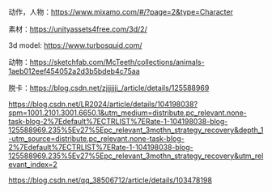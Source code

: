 动作，人物：https://www.mixamo.com/#/?page=2&type=Character

素材：https://unityassets4free.com/3d/2/



3d model: https://www.turbosquid.com/



动物：https://sketchfab.com/McTeeth/collections/animals-1aeb012eef454052a2d3b5bdeb4c75aa



脱卡：https://blog.csdn.net/zjjjjjjj_/article/details/125588969

https://blog.csdn.net/LR2024/article/details/104198038?spm=1001.2101.3001.6650.1&utm_medium=distribute.pc_relevant.none-task-blog-2%7Edefault%7ECTRLIST%7ERate-1-104198038-blog-125588969.235%5Ev27%5Epc_relevant_3mothn_strategy_recovery&depth_1-utm_source=distribute.pc_relevant.none-task-blog-2%7Edefault%7ECTRLIST%7ERate-1-104198038-blog-125588969.235%5Ev27%5Epc_relevant_3mothn_strategy_recovery&utm_relevant_index=2



https://blog.csdn.net/qq_38506712/article/details/103478198